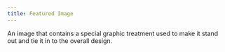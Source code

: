 ```yaml
---
title: Featured Image
---
```

An image that contains a special graphic treatment used to make it stand out and tie it in to the overall design.
